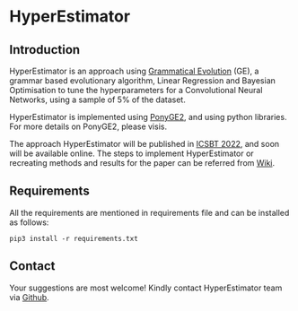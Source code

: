 # HyperEstimator

## Introduction
HyperEstimator is an approach using [Grammatical Evolution](https://en.wikipedia.org/wiki/Grammatical_evolution) (GE), a grammar based evolutionary algorithm, Linear Regression and Bayesian Optimisation to tune the hyperparameters for a Convolutional Neural Networks, using a sample of 5% of the dataset. 

HyperEstimator is implemented using [PonyGE2](https://github.com/PonyGE/PonyGE2), and using python libraries. For more details on PonyGE2, please visis.

The approach HyperEstimator will be published in [ICSBT 2022](https://icsbt.scitevents.org/), and soon will be available online. The steps to implement HyperEstimator or recreating methods and results for the paper can be referred from [Wiki](https://github.com/gauriivaidya/HyperEstimator/wiki).

## Requirements
All the requirements are mentioned in requirements file and can be installed as follows:
```
pip3 install -r requirements.txt
```
## Contact
Your suggestions are most welcome! Kindly contact HyperEstimator team via [Github](https://github.com/gauriivaidya/HyperEstimator/issues).
